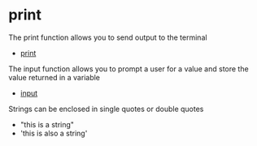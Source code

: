 # print

The print function allows you to send output to the terminal

- [print](https://docs.python.org/3/library/functions.html#print)

The input function allows you to prompt a user for a value and store the value returned in a variable
- [input](https://docs.python.org/3/library/functions.html#input)

Strings can be enclosed in single quotes or double quotes
- "this is a string"
- 'this is also a string'
